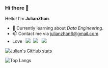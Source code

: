 ### Hi there 👋

<!--
**JulianZhan/JulianZhan** is a ✨ _special_ ✨ repository because its `README.md` (this file) appears on your GitHub profile.
-->

Hello! I'm **JulianZhan**.

- 🌱 Currently learning about _Data Engineering_.
- 📫 Contact me via [julianzhan6@gmail.com](mailto:julianzhan6@gmail.com).
- Love &nbsp; ![](https://img.shields.io/badge/Python-3776AB?style=for-the-badge&logo=python&logoColor=white)&nbsp; ![](https://img.shields.io/badge/Java-ED8B00?style=for-the-badge&logo=openjdk&logoColor=white) &nbsp; ![](https://img.shields.io/badge/docker-%230db7ed.svg?style=for-the-badge&logo=docker&logoColor=white)




[![Julian's GitHub stats](https://github-readme-stats.vercel.app/api?username=JulianZhan&show_icons=true&theme=calm_pink&count_private=true&rank_icon=github)](https://github.com/anuraghazra/github-readme-stats)

![Top Langs](https://github-readme-stats.vercel.app/api/top-langs/?username=JulianZhan&layout=compact&hide=jupyter%20notebook)

<!-- ref: https://dev.to/envoy_/150-badges-for-github-pnk  --> 
<!-- ref: https://dev.to/envoy_/150-badges-for-github-pnk](https://shields.io/  -->
<!-- ref: https://blog.csdn.net/qq_44231797/article/details/129251980  -->
<!-- ref: https://github.com/anuraghazra/github-readme-stats/blob/master/themes/README.md  -->
